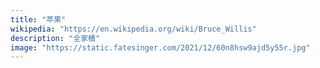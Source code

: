 ```yaml
---
title: "苹果"
wikipedia: "https://en.wikipedia.org/wiki/Bruce_Willis"
description: "全家桶"
image: "https://static.fatesinger.com/2021/12/60n8hsw9ajd5y55r.jpg"
---
```

